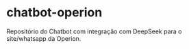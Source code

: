 # chatbot-operion
Repositório do Chatbot com integração com DeepSeek para o site/whatsapp da Operion.
